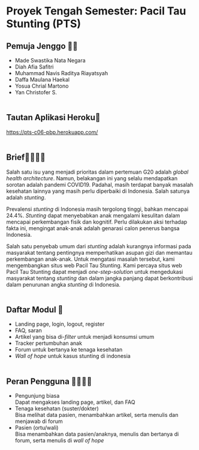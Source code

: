 # Proyek Tengah Semester: Pacil Tau Stunting (PTS)

 ## Pemuja Jenggo 👨‍💻
- Made Swastika Nata Negara
- Diah Afia Safitri
- Muhammad Navis Raditya Riayatsyah
- Daffa Maulana Haekal
- Yosua Chrial Martono
- Yan Christofer S.
<br><br>

## Tautan Aplikasi Heroku🔗
https://pts-c06-pbp.herokuapp.com/
<br><br>

## Brief👨‍⚕👩‍⚕️
Salah satu isu yang menjadi prioritas dalam pertemuan G20 adalah _global health architecture_. Namun, belakangan ini yang selalu mendapatkan sorotan adalah pandemi COVID19. Padahal, masih terdapat banyak masalah kesehatan lainnya yang masih perlu diperbaiki di Indonesia. Salah satunya adalah _stunting_.

Prevalensi _stunting_ di Indonesia masih tergolong tinggi, bahkan mencapai 24.4%. _Stunting_ dapat menyebabkan anak mengalami kesulitan dalam mencapai perkembangan fisik dan kognitif. Perlu dilakukan aksi terhadap fakta ini, mengingat anak-anak adalah genarasi calon penerus bangsa Indonesia.

Salah satu penyebab umum dari _stunting_ adalah kurangnya informasi pada masyarakat tentang pentingnya memperhatikan asupan gizi dan memantau perkembangan anak-anak. Untuk mengatasi masalah tersebut, kami mengembangkan situs web Pacil Tau Stunting. Kami percaya situs web Pacil Tau Stunting dapat menjadi _one-step-solution_ untuk mengedukasi masyarakat tentang _stunting_ dan dalam jangka panjang dapat berkontribusi dalam penurunan angka _stunting_ di Indonesia.
<br><br>

## Daftar Modul 📝
- Landing page, login, logout, register
- FAQ, saran
- Artikel yang bisa di-_filter_ untuk menjadi konsumsi umum
- Tracker pertumbuhan anak
- Forum untuk bertanya ke tenaga kesehatan
- _Wall of hope_ untuk kasus stunting di indonesia
<br><br>

## Peran Pengguna 👨‍👩‍👧‍👦
- Pengunjung biasa<br>
Dapat mengakses landing page, artikel, dan FAQ
- Tenaga kesehatan (suster/dokter)<br>
Bisa melihat data pasien, menambahkan artikel, serta menulis dan menjawab di forum
- Pasien (ortu/wali)<br>
Bisa menambahkan data pasien/anaknya, menulis dan bertanya di forum, serta menulis di _wall of hope_
